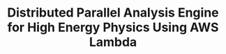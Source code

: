 ---
layout: default
title: Distributed Parallel Analysis Engine for High Energy Physics Using AWS Lambda
authors: Jacek Kuśnierz, Maciej Malawski, Vincenzo Eduardo Padulano, Enric Tejedor Saavedra, Pedro Alonso-Jorda
publication: HiPS '21, Proceedings of the 1st Workshop on High Performance Serverless Computing
year: 2022
type: RDF
doi: 10.1145/3452413.3464788
abstract:
---